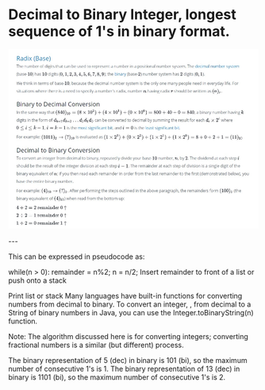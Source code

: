 # Decimal to Binary Integer, longest sequence of 1's in binary format.  

<img src="dec_to_binary.jpg" style="width:900">



\-\-\-  

This can be expressed in pseudocode as:

while(n > 0):
    remainder = n%2;
    n = n/2;
    Insert remainder to front of a list or push onto a stack

Print list or stack
Many languages have built-in functions for converting numbers from decimal to binary. To convert an integer, , from decimal to a String of binary numbers in Java, you can use the Integer.toBinaryString(n) function.

Note: The algorithm discussed here is for converting integers; converting fractional numbers is a similar (but different) process.

The binary representation of 5 (dec) in binary is 101 (bi), so the maximum number of consecutive 1's is 1.
The binary representation of 13 (dec) in binary is 1101 (bi), so the maximum number of consecutive 1's is 2.  

